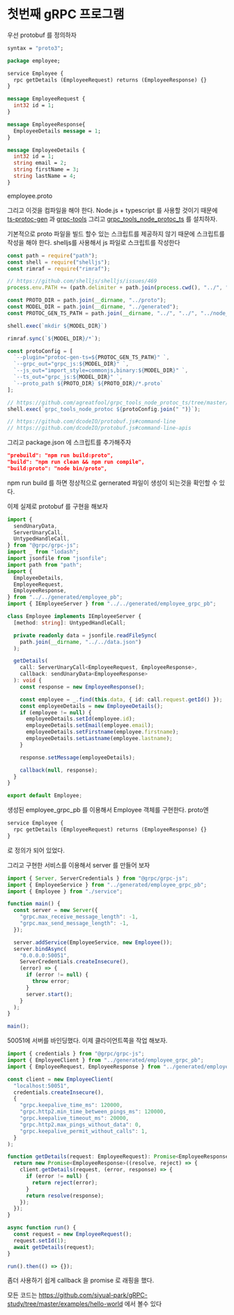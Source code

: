 # 첫번째 gRPC 프로그램



우선 protobuf 를 정의하자

```protobuf
syntax = "proto3";

package employee;

service Employee {
  rpc getDetails (EmployeeRequest) returns (EmployeeResponse) {}
}

message EmployeeRequest {
  int32 id = 1;
}

message EmployeeResponse{
  EmployeeDetails message = 1;
}

message EmployeeDetails {
  int32 id = 1;
  string email = 2;
  string firstName = 3;
  string lastName = 4;
}
```

employee.proto



그리고 이것을 컴파일을 해야 한다. Node.js + typescript 를 사용할 것이기 때문에 [ts-protoc-gen](https://www.npmjs.com/package/ts-protoc-gen) 과 [grpc-tools](https://www.npmjs.com/package/grpc-tools) 그리고 [grpc_tools_node_protoc_ts](https://www.npmjs.com/package/grpc_tools_node_protoc_ts) 를 설치하자. 

기본적으로 proto 파일을 빌드 할수 있는 스크립트를 제공하지 않기 때문에 스크립트를 작성을 해야 한다. shelljs를 사용해서 js 파일로 스크립트를 작성한다



```javascript
const path = require("path");
const shell = require("shelljs");
const rimraf = require("rimraf");

// https://github.com/shelljs/shelljs/issues/469
process.env.PATH += (path.delimiter + path.join(process.cwd(), "../", "../", "../node_modules", ".bin"));

const PROTO_DIR = path.join(__dirname, "../proto");
const MODEL_DIR = path.join(__dirname, "../generated");
const PROTOC_GEN_TS_PATH = path.join(__dirname, "../", "../", "../node_modules/.bin/protoc-gen-ts");

shell.exec(`mkdir ${MODEL_DIR}`)

rimraf.sync(`${MODEL_DIR}/*`);

const protoConfig = [
  `--plugin="protoc-gen-ts=${PROTOC_GEN_TS_PATH}" `,
  `--grpc_out="grpc_js:${MODEL_DIR}" `,
  `--js_out="import_style=commonjs,binary:${MODEL_DIR}" `,
  `--ts_out="grpc_js:${MODEL_DIR}" `,
  `--proto_path ${PROTO_DIR} ${PROTO_DIR}/*.proto`
];

// https://github.com/agreatfool/grpc_tools_node_protoc_ts/tree/master/examples
shell.exec(`grpc_tools_node_protoc ${protoConfig.join(" ")}`);

// https://github.com/dcodeIO/protobuf.js#command-line
// https://github.com/dcodeIO/protobuf.js#command-line-apis
```



그리고 package.json 에 스크립트를 추가해주자

```json
"prebuild": "npm run build:proto",
"build": "npm run clean && npm run compile",
"build:proto": "node bin/proto",
```



npm run build 를 하면 정상적으로 gernerated 파일이 생성이 되는것을 확인할 수 있다.

이제 실제로 protobuf 를 구현을 해보자

```typescript
import {
  sendUnaryData,
  ServerUnaryCall,
  UntypedHandleCall,
} from "@grpc/grpc-js";
import _ from "lodash";
import jsonfile from "jsonfile";
import path from "path";
import {
  EmployeeDetails,
  EmployeeRequest,
  EmployeeResponse,
} from "../../generated/employee_pb";
import { IEmployeeServer } from "../../generated/employee_grpc_pb";

class Employee implements IEmployeeServer {
  [method: string]: UntypedHandleCall;

  private readonly data = jsonfile.readFileSync(
    path.join(__dirname, "../../data.json")
  );

  getDetails(
    call: ServerUnaryCall<EmployeeRequest, EmployeeResponse>,
    callback: sendUnaryData<EmployeeResponse>
  ): void {
    const response = new EmployeeResponse();

    const employee = _.find(this.data, { id: call.request.getId() });
    const employeeDetails = new EmployeeDetails();
    if (employee != null) {
      employeeDetails.setId(employee.id);
      employeeDetails.setEmail(employee.email);
      employeeDetails.setFirstname(employee.firstname);
      employeeDetails.setLastname(employee.lastname);
    }

    response.setMessage(employeeDetails);

    callback(null, response);
  }
}

export default Employee;
```

생성된 employee_grpc_pb 를 이용해서 Employee 객체를 구현한다. proto엔 

```protobuf
service Employee {
  rpc getDetails (EmployeeRequest) returns (EmployeeResponse) {}
}
```

로 정의가 되어 있었다.



그리고 구현한 서비스를 이용해서 server 를 만들어 보자

```typescript
import { Server, ServerCredentials } from "@grpc/grpc-js";
import { EmployeeService } from "../generated/employee_grpc_pb";
import { Employee } from "./service";

function main() {
  const server = new Server({
    "grpc.max_receive_message_length": -1,
    "grpc.max_send_message_length": -1,
  });

  server.addService(EmployeeService, new Employee());
  server.bindAsync(
    "0.0.0.0:50051",
    ServerCredentials.createInsecure(),
    (error) => {
      if (error != null) {
        throw error;
      }
      server.start();
    }
  );
}

main();
```



50051에 서버를 바인딩했다. 이제 클라이언트쪽을 작업 해보자.



```typescript
import { credentials } from "@grpc/grpc-js";
import { EmployeeClient } from "../generated/employee_grpc_pb";
import { EmployeeRequest, EmployeeResponse } from "../generated/employee_pb";

const client = new EmployeeClient(
  "localhost:50051",
  credentials.createInsecure(),
  {
    "grpc.keepalive_time_ms": 120000,
    "grpc.http2.min_time_between_pings_ms": 120000,
    "grpc.keepalive_timeout_ms": 20000,
    "grpc.http2.max_pings_without_data": 0,
    "grpc.keepalive_permit_without_calls": 1,
  }
);

function getDetails(request: EmployeeRequest): Promise<EmployeeResponse> {
  return new Promise<EmployeeResponse>((resolve, reject) => {
    client.getDetails(request, (error, response) => {
      if (error != null) {
        return reject(error);
      }
      return resolve(response);
    });
  });
}

async function run() {
  const request = new EmployeeRequest();
  request.setId(1);
  await getDetails(request);
}

run().then(() => {});
```

좀더 사용하기 쉽게 callback 을 promise 로 래핑을 했다.



모든 코드는 https://github.com/siyual-park/gRPC-study/tree/master/examples/hello-world 에서 볼수 있다